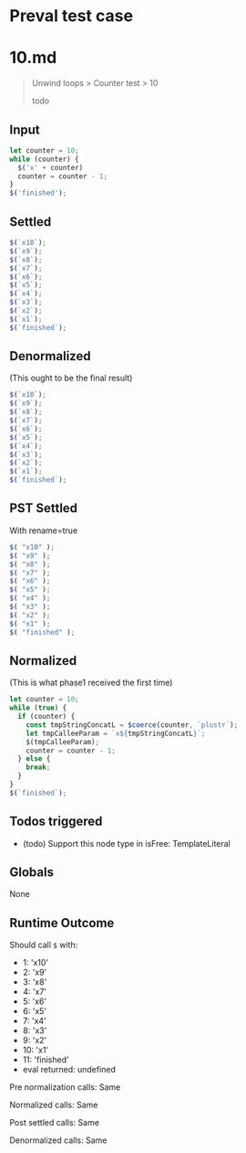 # Preval test case

# 10.md

> Unwind loops > Counter test > 10
>
> todo

## Input

`````js filename=intro
let counter = 10;
while (counter) {
  $('x' + counter)
  counter = counter - 1;
}
$('finished');
`````


## Settled


`````js filename=intro
$(`x10`);
$(`x9`);
$(`x8`);
$(`x7`);
$(`x6`);
$(`x5`);
$(`x4`);
$(`x3`);
$(`x2`);
$(`x1`);
$(`finished`);
`````


## Denormalized
(This ought to be the final result)

`````js filename=intro
$(`x10`);
$(`x9`);
$(`x8`);
$(`x7`);
$(`x6`);
$(`x5`);
$(`x4`);
$(`x3`);
$(`x2`);
$(`x1`);
$(`finished`);
`````


## PST Settled
With rename=true

`````js filename=intro
$( "x10" );
$( "x9" );
$( "x8" );
$( "x7" );
$( "x6" );
$( "x5" );
$( "x4" );
$( "x3" );
$( "x2" );
$( "x1" );
$( "finished" );
`````


## Normalized
(This is what phase1 received the first time)

`````js filename=intro
let counter = 10;
while (true) {
  if (counter) {
    const tmpStringConcatL = $coerce(counter, `plustr`);
    let tmpCalleeParam = `x${tmpStringConcatL}`;
    $(tmpCalleeParam);
    counter = counter - 1;
  } else {
    break;
  }
}
$(`finished`);
`````


## Todos triggered


- (todo) Support this node type in isFree: TemplateLiteral


## Globals


None


## Runtime Outcome


Should call `$` with:
 - 1: 'x10'
 - 2: 'x9'
 - 3: 'x8'
 - 4: 'x7'
 - 5: 'x6'
 - 6: 'x5'
 - 7: 'x4'
 - 8: 'x3'
 - 9: 'x2'
 - 10: 'x1'
 - 11: 'finished'
 - eval returned: undefined

Pre normalization calls: Same

Normalized calls: Same

Post settled calls: Same

Denormalized calls: Same
